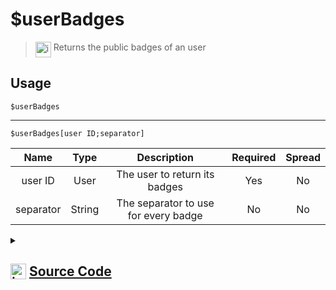 # $userBadges
> <img align="top" src="https://upload.wikimedia.org/wikipedia/commons/thumb/e/e4/Infobox_info_icon.svg/160px-Infobox_info_icon.svg.png?20150409153300" alt="image" width="25" height="auto"> Returns the public badges of an user
## Usage
```
$userBadges
```
---
```
$userBadges[user ID;separator]
```
| Name | Type | Description | Required | Spread
| :---: | :---: | :---: | :---: | :---: |
user ID | User | The user to return its badges | Yes | No
separator | String | The separator to use for every badge | No | No
<details>
<summary>
    
## <img align="top" src="https://cdn4.iconfinder.com/data/icons/iconsimple-logotypes/512/github-512.png" alt="image" width="25" height="auto">  [Source Code](https://github.com/tryforge/ForgeScript-V2/blob/main/src/native/userBadges.ts)
    
</summary>
    
```ts
import noop from "../functions/noop"
import { ArgType, NativeFunction, Return } from "../structures"

export default new NativeFunction({
    name: "$userBadges",
    description: "Returns the public badges of an user",
    unwrap: true,
    args: [
        {
            name: "user ID",
            description: "The user to return its badges",
            required: true,
            rest: false,
            type: ArgType.User
        },
        {
            name: "separator",
            description: "The separator to use for every badge",
            rest: false,
            type: ArgType.String
        }
    ],
    brackets: false,
    async execute(ctx, [ user, sep ]) {
        const flags = await (user ?? ctx.user).fetchFlags().catch(noop)
        return Return.success(
            flags ? flags.toArray().join(sep || ", ") : undefined    
        )
    },
})
```
    
</details>